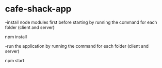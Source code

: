 # cafe-shack-app

-install node modules first before starting by running the command for each folder (client and server)

npm install

-run the application by running the command for each folder (client and server) 

npm start
